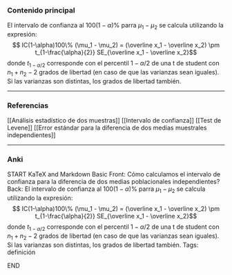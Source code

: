 ### Contenido principal

El intervalo de confianza al $100(1-\alpha)\%$ parra $\mu_1 - \mu_2$ se calcula utilizando la expresión:
$$ IC(1-\alpha)100\% (\mu_1 - \mu_2) = (\overline x_1 - \overline x_2) \pm t_{1-\frac{\alpha}{2}} SE_{\overline x_1 - \overline x_2}$$
donde $t_{1-\alpha/2}$ corresponde con el percentil $1-\alpha/2$ de una t de student con $n_1 + n_2 -2$ grados de libertad (en caso de que las varianzas sean iguales). Si las varianzas son distintas, los grados de libertad también.

--- 
### Referencias

[[Análisis estadístico de dos muestras]]
[[Intervalo de confianza]]
[[Test de Levene]]
[[Error estándar para la diferencia de dos medias muestrales independientes]]

---
### Anki

START
KaTeX and Markdown Basic
Front: Cómo calculamos el intervalo de confianza para la diferencia de dos medias poblacionales independientes?
Back: El intervalo de confianza al $100(1-\alpha)\%$ parra $\mu_1 - \mu_2$ se calcula utilizando la expresión:
$$ IC(1-\alpha)100\% (\mu_1 - \mu_2) = (\overline x_1 - \overline x_2) \pm t_{1-\frac{\alpha}{2}} SE_{\overline x_1 - \overline x_2}$$
donde $t_{1-\alpha/2}$ corresponde con el percentil $1-\alpha/2$ de una t de student con $n_1 + n_2 -2$ grados de libertad (en caso de que las varianzas sean iguales). Si las varianzas son distintas, los grados de libertad también.
Tags: definición
<!--ID: 1704108636092-->
END